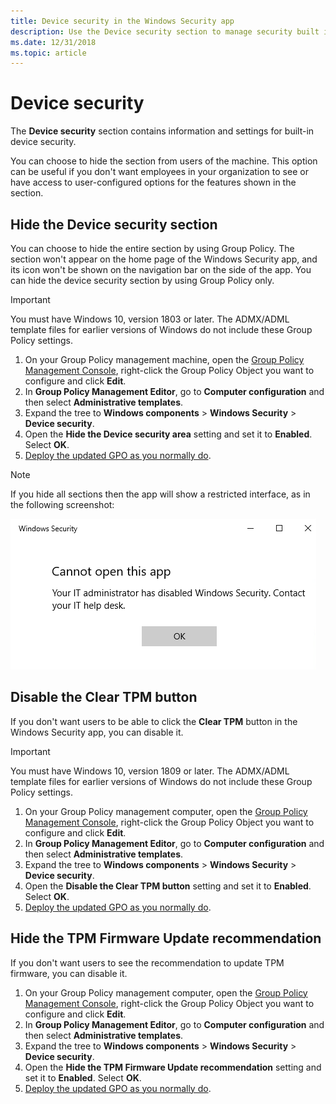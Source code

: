 ```yaml
---
title: Device security in the Windows Security app
description: Use the Device security section to manage security built into your device, including virtualization-based security.
ms.date: 12/31/2018
ms.topic: article
---
```


# Device security

The **Device security** section contains information and settings for built-in device security.

You can choose to hide the section from users of the machine. This option can be useful if you don't want employees in your organization to see or have access to user-configured options for the features shown in the section.

## Hide the Device security section

You can choose to hide the entire section by using Group Policy. The section won't appear on the home page of the Windows Security app, and its icon won't be shown on the navigation bar on the side of the app. You can hide the device security section by using Group Policy only.

> [!IMPORTANT]
> You must have Windows 10, version 1803 or later. The ADMX/ADML template files for earlier versions of Windows do not include these Group Policy settings.

1. On your Group Policy management machine, open the [Group Policy Management Console](/previous-versions/windows/it-pro/windows-server-2008-R2-and-2008/cc731212(v=ws.11)), right-click the Group Policy Object you want to configure and click **Edit**.
2. In **Group Policy Management Editor**, go to **Computer configuration** and then select **Administrative templates**.
3. Expand the tree to **Windows components** > **Windows Security** > **Device security**.
4. Open the **Hide the Device security area** setting and set it to **Enabled**. Select **OK**.
5. [Deploy the updated GPO as you normally do](/windows/win32/srvnodes/group-policy).

> [!NOTE]
> If you hide all sections then the app will show a restricted interface, as in the following screenshot:
>
> ![Windows Security app with all sections hidden by Group Policy.](images/wdsc-all-hide.png)

## Disable the Clear TPM button

If you don't want users to be able to click the **Clear TPM** button in the Windows Security app, you can disable it.

> [!IMPORTANT]
> You must have Windows 10, version 1809 or later. The ADMX/ADML template files for earlier versions of Windows do not include these Group Policy settings.

1. On your Group Policy management computer, open the [Group Policy Management Console](/previous-versions/windows/it-pro/windows-server-2008-R2-and-2008/cc731212(v=ws.11)), right-click the Group Policy Object you want to configure and click **Edit**.
2. In **Group Policy Management Editor**, go to **Computer configuration** and then select **Administrative templates**.
3. Expand the tree to **Windows components** > **Windows Security** > **Device security**.
4. Open the **Disable the Clear TPM button** setting and set it to **Enabled**. Select **OK**.
5. [Deploy the updated GPO as you normally do](/windows/win32/srvnodes/group-policy).

## Hide the TPM Firmware Update recommendation

If you don't want users to see the recommendation to update TPM firmware, you can disable it.

1. On your Group Policy management computer, open the [Group Policy Management Console](/previous-versions/windows/it-pro/windows-server-2008-R2-and-2008/cc731212(v=ws.11)), right-click the Group Policy Object you want to configure and click **Edit**.
2. In **Group Policy Management Editor**, go to **Computer configuration** and then select **Administrative templates**.
3. Expand the tree to **Windows components** > **Windows Security** > **Device security**.
4. Open the **Hide the TPM Firmware Update recommendation** setting and set it to **Enabled**. Select **OK**.
5. [Deploy the updated GPO as you normally do](/windows/win32/srvnodes/group-policy).
